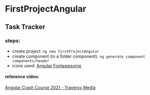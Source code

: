 # FirstProjectAngular

## Task Tracker

### steps:

- create project:
  `ng new firstProjectAngular`
- create component (in a folder component):
  `ng generate component components/header`
- icons used:
  [Angular Fontawesome](https://github.com/FortAwesome/angular-fontawesome)

#### reference video:

[Angular Crash Course 2021 - Traversy Media](https://www.youtube.com/watch?v=3dHNOWTI7H8)
